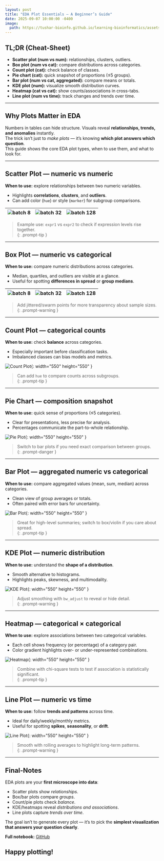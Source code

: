 ```yaml
---
layout: post
title: "EDA Plot Essentials — A Beginner’s Guide"
date: 2025-09-07 10:00:00 -0400
image:
  path: https://tushar-bioinfo.github.io/learning-bioinformatics/assets/img/blog4/cover.png
---
```


## TL;DR (Cheat-Sheet)
- **Scatter plot (num vs num):** relationships, clusters, outliers.  
- **Box plot (num vs cat):** compare distributions across categories.  
- **Count plot (cat):** check balance of classes.  
- **Pie chart (cat):** quick snapshot of proportions (≤5 groups).  
- **Bar plot (num vs cat, aggregated):** compare means or totals.  
- **KDE plot (num):** visualize smooth distribution curves.  
- **Heatmap (cat vs cat):** show counts/associations in cross-tabs.  
- **Line plot (num vs time):** track changes and trends over time.  

---

## Why Plots Matter in EDA
Numbers in tables can hide structure. Visuals reveal **relationships, trends, and anomalies** instantly.  
The trick isn’t just to *make plots* — it’s knowing **which plot answers which question**.  
This guide shows the core EDA plot types, when to use them, and what to look for.  

---

## Scatter Plot — numeric vs numeric
**When to use:** explore relationships between two numeric variables.  
- Highlights **correlations**, **clusters**, and **outliers**.  
- Can add color (`hue`) or style (`marker`) for subgroup comparisons.

| ![batch 8](https://tushar-bioinfo.github.io/learning-bioinformatics/assets/img/blog4/plot1.png) | ![batch 32](https://tushar-bioinfo.github.io/learning-bioinformatics/assets/img/blog4/plot2.png) | ![batch 128](https://tushar-bioinfo.github.io/learning-bioinformatics/assets/img/blog4/plot3.png) |
|---|---|---|


> Example use: `expr1` vs `expr2` to check if expression levels rise together.  
{: .prompt-tip }

---

## Box Plot — numeric vs categorical
**When to use:** compare numeric distributions across categories.  
- Median, quartiles, and outliers are visible at a glance.  
- Useful for spotting **differences in spread** or **group medians**.

| ![batch 8](https://tushar-bioinfo.github.io/learning-bioinformatics/assets/img/blog4/plotb1.png) | ![batch 32](https://tushar-bioinfo.github.io/learning-bioinformatics/assets/img/blog4/plot4.png) | ![batch 128](https://tushar-bioinfo.github.io/learning-bioinformatics/assets/img/blog4/plot5.png) |
|---|---|---|

> Add jittered/swarm points for more transparency about sample sizes.  
{: .prompt-warning }

---

## Count Plot — categorical counts
**When to use:** check **balance** across categories.  
- Especially important before classification tasks.  
- Imbalanced classes can bias models and metrics.  

![Count Plot](https://tushar-bioinfo.github.io/learning-bioinformatics/assets/img/blog4/plot6.png){: width="550" height="550" }

> Can add `hue` to compare counts across subgroups.  
{: .prompt-tip }  

---

## Pie Chart — composition snapshot
**When to use:** quick sense of proportions (≤5 categories).  
- Clear for presentations, less precise for analysis.  
- Percentages communicate the part-to-whole relationship.

![Pie Plot](https://tushar-bioinfo.github.io/learning-bioinformatics/assets/img/blog4/plot7.png){: width="550" height="550" }

> Switch to bar plots if you need exact comparison between groups.  
{: .prompt-danger }  

---

## Bar Plot — aggregated numeric vs categorical
**When to use:** compare aggregated values (mean, sum, median) across categories.  
- Clean view of group averages or totals.  
- Often paired with error bars for uncertainty.  

![Bar Plot](https://tushar-bioinfo.github.io/learning-bioinformatics/assets/img/blog4/plot8.png){: width="550" height="550" }

> Great for high-level summaries; switch to box/violin if you care about spread.  
{: .prompt-tip }  

---

## KDE Plot — numeric distribution
**When to use:** understand the **shape of a distribution**.  
- Smooth alternative to histograms.  
- Highlights peaks, skewness, and multimodality.

![KDE Plot](https://tushar-bioinfo.github.io/learning-bioinformatics/assets/img/blog4/plot9.png){: width="550" height="550" }

> Adjust smoothing with `bw_adjust` to reveal or hide detail.  
{: .prompt-warning }  

---

## Heatmap — categorical × categorical
**When to use:** explore associations between two categorical variables.  
- Each cell shows frequency (or percentage) of a category pair.  
- Color gradient highlights over- or under-represented combinations.  

![Heatmap](https://tushar-bioinfo.github.io/learning-bioinformatics/assets/img/blog4/plot10.png){: width="550" height="550" }

> Combine with chi-square tests to test if association is statistically significant.  
{: .prompt-tip }  

---

## Line Plot — numeric vs time
**When to use:** follow **trends and patterns** across time.  
- Ideal for daily/weekly/monthly metrics.  
- Useful for spotting **spikes**, **seasonality**, or **drift**.

![Line Plot](https://tushar-bioinfo.github.io/learning-bioinformatics/assets/img/blog4/plot11.png){: width="550" height="550" }

> Smooth with rolling averages to highlight long-term patterns.  
{: .prompt-warning }  

---

## Final-Notes
EDA plots are your **first microscope into data**:  
- Scatter plots show *relationships*.  
- Box/bar plots compare *groups*.  
- Count/pie plots check *balance*.  
- KDE/heatmaps reveal *distributions and associations*.  
- Line plots capture *trends over time*.  

The goal isn’t to generate every plot — it’s to pick the **simplest visualization that answers your question clearly**.  

**Full notebook:** [GitHub](https://github.com/Tushar-bioinfo/Blogs/tree/main/blog4)  

## Happy plotting!
